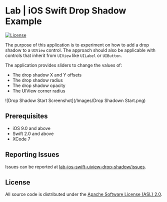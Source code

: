 # Lab | iOS Swift Drop Shadow Example

[![License](https://img.shields.io/github/license/odaceo/lab-hello-world-swift-linux.svg)](LICENSE)

The purpose of this application is to experiment on how to add a drop shadow to a ```UIView``` control. The approach should also be applicable with controls that inherit from ```UIView``` like ```UILabel``` or ```UIButton```.

The application provides sliders to change the values of:

- The drop shadow X and Y offsets
- The drop shadow radius
- The drop shadow opacity
- The UIView corner radius

![Drop Shadow Start Screenshot](/Images/Drop Shadown Start.png)

## Prerequisites

- iOS 9.0 and above
- Swift 2.0 and above
- XCode 7

## Reporting Issues

Issues can be reported at [lab-ios-swift-uiview-drop-shadow/issues](https://github.com/j4soft/lab-ios-swift-uiview-drop-shadow/issues).

## License

All source code is distributed under the [Apache Software License (ASL) 2.0](LICENSE).
